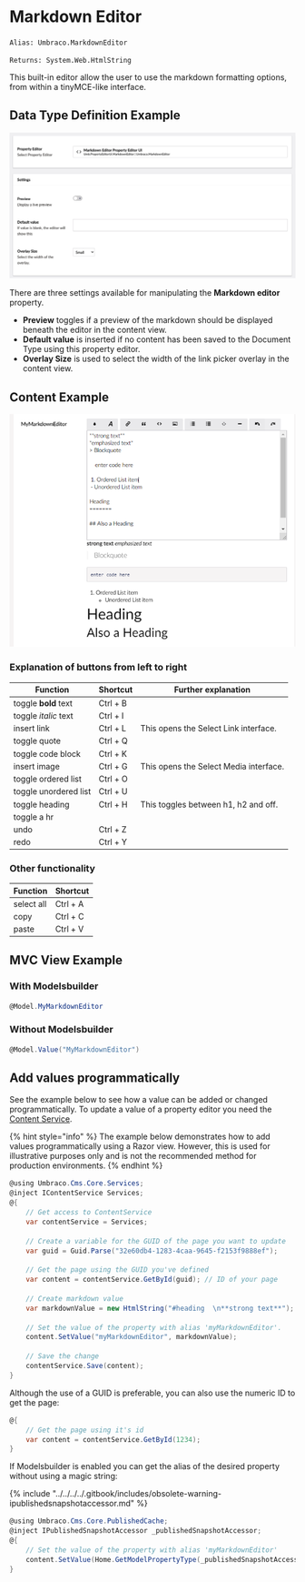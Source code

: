 # Markdown Editor

`Alias: Umbraco.MarkdownEditor`

`Returns: System.Web.HtmlString`

This built-in editor allow the user to use the markdown formatting options, from within a tinyMCE-like interface.

## Data Type Definition Example

![Markdown Editor definition example](images/Markdown-Editor-definition-example.png)

There are three settings available for manipulating the **Markdown editor** property.

* **Preview** toggles if a preview of the markdown should be displayed beneath the editor in the content view.
* **Default value** is inserted if no content has been saved to the Document Type using this property editor.
* **Overlay Size** is used to select the width of the link picker overlay in the content view.

## Content Example

![Content Example](../../../../../../10/umbraco-cms/fundamentals/backoffice/property-editors/built-in-property-editors/images/Markdown-Editor-content-example.png)

### Explanation of buttons from left to right

| Function              | Shortcut | Further explanation                    |
| --------------------- | -------- | -------------------------------------- |
| toggle **bold** text  | Ctrl + B |                                        |
| toggle _italic_ text  | Ctrl + I |                                        |
| insert link           | Ctrl + L | This opens the Select Link interface.  |
| toggle quote          | Ctrl + Q |                                        |
| toggle code block     | Ctrl + K |                                        |
| insert image          | Ctrl + G | This opens the Select Media interface. |
| toggle ordered list   | Ctrl + O |                                        |
| toggle unordered list | Ctrl + U |                                        |
| toggle heading        | Ctrl + H | This toggles between h1, h2 and off.   |
| toggle a hr           |          |                                        |
| undo                  | Ctrl + Z |                                        |
| redo                  | Ctrl + Y |                                        |

### Other functionality

| Function   | Shortcut |
| ---------- | -------- |
| select all | Ctrl + A |
| copy       | Ctrl + C |
| paste      | Ctrl + V |

## MVC View Example

### With Modelsbuilder

```csharp
@Model.MyMarkdownEditor
```

### Without Modelsbuilder

```csharp
@Model.Value("MyMarkdownEditor")
```

## Add values programmatically

See the example below to see how a value can be added or changed programmatically. To update a value of a property editor you need the [Content Service](https://apidocs.umbraco.com/v15/csharp/api/Umbraco.Cms.Core.Services.ContentService.html).

{% hint style="info" %}
The example below demonstrates how to add values programmatically using a Razor view. However, this is used for illustrative purposes only and is not the recommended method for production environments.
{% endhint %}

```csharp
@using Umbraco.Cms.Core.Services;
@inject IContentService Services;
@{
    // Get access to ContentService
    var contentService = Services;

    // Create a variable for the GUID of the page you want to update
    var guid = Guid.Parse("32e60db4-1283-4caa-9645-f2153f9888ef");

    // Get the page using the GUID you've defined
    var content = contentService.GetById(guid); // ID of your page

    // Create markdown value
    var markdownValue = new HtmlString("#heading  \n**strong text**");
    
    // Set the value of the property with alias 'myMarkdownEditor'. 
    content.SetValue("myMarkdownEditor", markdownValue);

    // Save the change
    contentService.Save(content);
}
```

Although the use of a GUID is preferable, you can also use the numeric ID to get the page:

```csharp
@{
    // Get the page using it's id
    var content = contentService.GetById(1234); 
}
```

If Modelsbuilder is enabled you can get the alias of the desired property without using a magic string:

{% include "../../../../.gitbook/includes/obsolete-warning-ipublishedsnapshotaccessor.md" %}

```csharp
@using Umbraco.Cms.Core.PublishedCache;
@inject IPublishedSnapshotAccessor _publishedSnapshotAccessor;
@{
    // Set the value of the property with alias 'myMarkdownEditor'
    content.SetValue(Home.GetModelPropertyType(_publishedSnapshotAccessor, x => x.MyMarkdownEditor).Alias, markdownValue);
}
```
